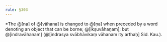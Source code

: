 ```yaml
---
rule: §303
---
```


\*The @[na] of @[vāhana] is changed to @[ṇa] when preceded by a word denoting an object that can be borne; @[ikṣuvāhaṇam]; but @[indravāhanam] (@[indrasya svābhāvikaṃ vāhanam ity arthaḥ] Sid. Kau.).